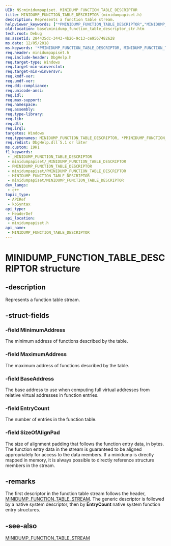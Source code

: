 ```yaml
---
UID: NS:minidumpapiset._MINIDUMP_FUNCTION_TABLE_DESCRIPTOR
title: MINIDUMP_FUNCTION_TABLE_DESCRIPTOR (minidumpapiset.h)
description: Represents a function table stream.
helpviewer_keywords: ["*PMINIDUMP_FUNCTION_TABLE_DESCRIPTOR","MINIDUMP_FUNCTION_TABLE_DESCRIPTOR","MINIDUMP_FUNCTION_TABLE_DESCRIPTOR structure","PMINIDUMP_FUNCTION_TABLE_DESCRIPTOR","PMINIDUMP_FUNCTION_TABLE_DESCRIPTOR structure pointer","_MINIDUMP_FUNCTION_TABLE_DESCRIPTOR","_win32_minidump_function_table_descriptor_str","base.minidump_function_table_descriptor_str","minidumpapiset/MINIDUMP_FUNCTION_TABLE_DESCRIPTOR","minidumpapiset/PMINIDUMP_FUNCTION_TABLE_DESCRIPTOR"]
old-location: base\minidump_function_table_descriptor_str.htm
tech.root: Debug
ms.assetid: 284435dc-3443-4b26-9c13-ce9567482628
ms.date: 12/05/2018
ms.keywords: '*PMINIDUMP_FUNCTION_TABLE_DESCRIPTOR, MINIDUMP_FUNCTION_TABLE_DESCRIPTOR, MINIDUMP_FUNCTION_TABLE_DESCRIPTOR structure, PMINIDUMP_FUNCTION_TABLE_DESCRIPTOR, PMINIDUMP_FUNCTION_TABLE_DESCRIPTOR structure pointer, _MINIDUMP_FUNCTION_TABLE_DESCRIPTOR, _win32_minidump_function_table_descriptor_str, base.minidump_function_table_descriptor_str, minidumpapiset/MINIDUMP_FUNCTION_TABLE_DESCRIPTOR, minidumpapiset/PMINIDUMP_FUNCTION_TABLE_DESCRIPTOR'
req.header: minidumpapiset.h
req.include-header: DbgHelp.h
req.target-type: Windows
req.target-min-winverclnt: 
req.target-min-winversvr: 
req.kmdf-ver: 
req.umdf-ver: 
req.ddi-compliance: 
req.unicode-ansi: 
req.idl: 
req.max-support: 
req.namespace: 
req.assembly: 
req.type-library: 
req.lib: 
req.dll: 
req.irql: 
targetos: Windows
req.typenames: MINIDUMP_FUNCTION_TABLE_DESCRIPTOR, *PMINIDUMP_FUNCTION_TABLE_DESCRIPTOR
req.redist: DbgHelp.dll 5.1 or later
ms.custom: 19H1
f1_keywords:
 - _MINIDUMP_FUNCTION_TABLE_DESCRIPTOR
 - minidumpapiset/_MINIDUMP_FUNCTION_TABLE_DESCRIPTOR
 - PMINIDUMP_FUNCTION_TABLE_DESCRIPTOR
 - minidumpapiset/PMINIDUMP_FUNCTION_TABLE_DESCRIPTOR
 - MINIDUMP_FUNCTION_TABLE_DESCRIPTOR
 - minidumpapiset/MINIDUMP_FUNCTION_TABLE_DESCRIPTOR
dev_langs:
 - c++
topic_type:
 - APIRef
 - kbSyntax
api_type:
 - HeaderDef
api_location:
 - minidumpapiset.h
api_name:
 - MINIDUMP_FUNCTION_TABLE_DESCRIPTOR
---
```


# MINIDUMP_FUNCTION_TABLE_DESCRIPTOR structure


## -description

Represents a function table stream.

## -struct-fields

### -field MinimumAddress

The minimum address of functions described by the table.

### -field MaximumAddress

The maximum address of functions described by the table.

### -field BaseAddress

The base address to use when computing full virtual addresses from relative virtual addresses in function entries.

### -field EntryCount

The number of entries in the function table.

### -field SizeOfAlignPad

The size of alignment padding that follows the function entry data, in bytes. The function entry data in the stream is guaranteed to be aligned appropriately for access to the data members. If a minidump is directly mapped in memory, it is always possible to directly reference structure members in the stream.

## -remarks

The first descriptor in the function table stream follows the header, 
<a href="/windows/win32/api/minidumpapiset/ns-minidumpapiset-minidump_function_table_stream">MINIDUMP_FUNCTION_TABLE_STREAM</a>. The generic descriptor is followed by a native system descriptor, then by <b>EntryCount</b> native system function entry structures.

## -see-also

<a href="/windows/win32/api/minidumpapiset/ns-minidumpapiset-minidump_function_table_stream">MINIDUMP_FUNCTION_TABLE_STREAM</a>


